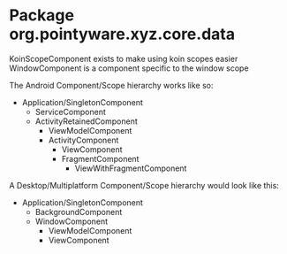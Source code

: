# Package org.pointyware.xyz.core.data


KoinScopeComponent exists to make using koin scopes easier
WindowComponent is a component specific to the window scope

The Android Component/Scope hierarchy works like so:
- Application/SingletonComponent
    - ServiceComponent
    - ActivityRetainedComponent
        - ViewModelComponent
        - ActivityComponent
            - ViewComponent
            - FragmentComponent
                - ViewWithFragmentComponent

A Desktop/Multiplatform Component/Scope hierarchy would look like this:
- Application/SingletonComponent
    - BackgroundComponent
    - WindowComponent
        - ViewModelComponent
        - ViewComponent
